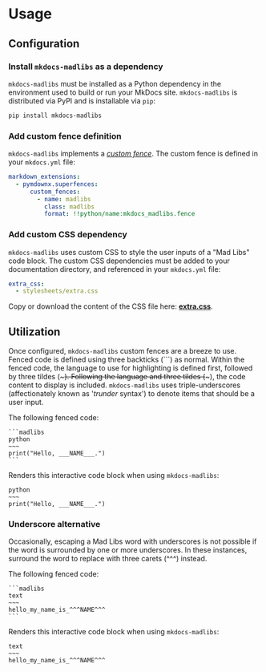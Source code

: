 # Usage

## Configuration

### Install `mkdocs-madlibs` as a dependency

`mkdocs-madlibs` must be installed as a Python dependency in the environment used to build or run your MkDocs site.
`mkdocs-madlibs` is distributed via PyPI and is installable via `pip`:

```bash
pip install mkdocs-madlibs
```

### Add custom fence definition

`mkdocs-madlibs` implements a [_custom fence_](https://facelessuser.github.io/pymdown-extensions/extensions/superfences/#custom-fences).
The custom fence is defined in your `mkdocs.yml` file:

```yaml title="mkdocs.yml"
markdown_extensions:
  - pymdownx.superfences:
      custom_fences:
        - name: madlibs
          class: madlibs
          format: !!python/name:mkdocs_madlibs.fence
```

### Add custom CSS dependency

`mkdocs-madlibs` uses custom CSS to style the user inputs of a "Mad Libs" code block.
The custom CSS dependencies must be added to your documentation directory, and referenced in your `mkdocs.yml` file:

```yaml title="mkdocs.yml"
extra_css:
  - stylesheets/extra.css
```

Copy or download the content of the CSS file here:
[**extra.css**](https://raw.githubusercontent.com/samgaudet/mkdocs-madlibs/main/docs/stylesheets/extra.css).

## Utilization

Once configured, `mkdocs-madlibs` custom fences are a breeze to use.
Fenced code is defined using three backticks (\`\`\`) as normal.
Within the fenced code, the language to use for highlighting is defined first, followed by three tildes (~~~).
Following the language and three tildes (~~~), the code content to display is included.
`mkdocs-madlibs` uses triple-underscores (affectionately known as '_trunder_ syntax') to denote items that should be a user input.

The following fenced code:

````
```madlibs
python
~~~
print("Hello, ___NAME___.")
```
````

Renders this interactive code block when using `mkdocs-madlibs`:

```madlibs
python
~~~
print("Hello, ___NAME___.")
```

### Underscore alternative

Occasionally, escaping a Mad Libs word with underscores is not possible if the word is surrounded by one or more underscores.
In these instances, surround the word to replace with three carets (^^^) instead.

The following fenced code:

````
```madlibs
text
~~~
hello_my_name_is_^^^NAME^^^
```
````

Renders this interactive code block when using `mkdocs-madlibs`:

```madlibs
text
~~~
hello_my_name_is_^^^NAME^^^
```

